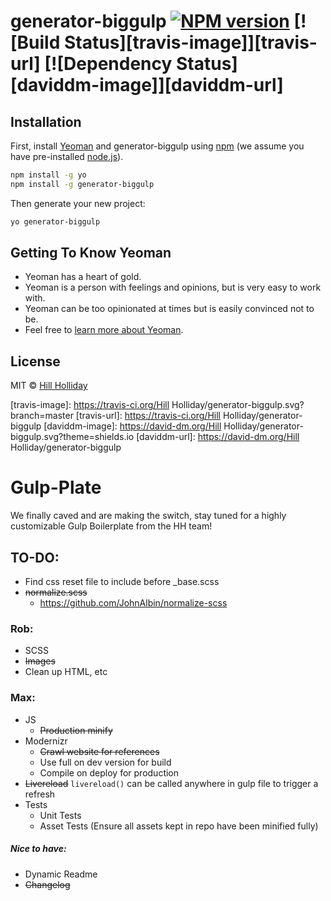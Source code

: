 # generator-biggulp [![NPM version][npm-image]][npm-url] [![Build Status][travis-image]][travis-url] [![Dependency Status][daviddm-image]][daviddm-url]
> 

## Installation

First, install [Yeoman](http://yeoman.io) and generator-biggulp using [npm](https://www.npmjs.com/) (we assume you have pre-installed [node.js](https://nodejs.org/)).

```bash
npm install -g yo
npm install -g generator-biggulp
```

Then generate your new project:

```bash
yo generator-biggulp
```

## Getting To Know Yeoman

 * Yeoman has a heart of gold.
 * Yeoman is a person with feelings and opinions, but is very easy to work with.
 * Yeoman can be too opinionated at times but is easily convinced not to be.
 * Feel free to [learn more about Yeoman](http://yeoman.io/).

## License

MIT © [Hill Holliday]()


[npm-image]: https://badge.fury.io/js/generator-biggulp.svg
[npm-url]: https://npmjs.org/package/generator-biggulp
[travis-image]: https://travis-ci.org/Hill Holliday/generator-biggulp.svg?branch=master
[travis-url]: https://travis-ci.org/Hill Holliday/generator-biggulp
[daviddm-image]: https://david-dm.org/Hill Holliday/generator-biggulp.svg?theme=shields.io
[daviddm-url]: https://david-dm.org/Hill Holliday/generator-biggulp





# Gulp-Plate
We finally caved and are making the switch, stay tuned for a highly customizable Gulp Boilerplate from the HH team!

## TO-DO:
- Find css reset file to include before _base.scss
- ~~normalize.scss~~
  - https://github.com/JohnAlbin/normalize-scss

### Rob:

- SCSS
- ~~Images~~
- Clean up HTML, etc

### Max:

- JS
	* ~~Production minify~~
- Modernizr
    * ~~Crawl website for references~~
    * Use full on dev version for build
    * Compile on deploy for production
- ~~Livereload~~ `livereload()` can be called anywhere in gulp file to trigger a refresh
- Tests
  * Unit Tests
  * Asset Tests (Ensure all assets kept in repo have been minified fully)
  

##### Nice to have:

- Dynamic Readme
- ~~Changelog~~
